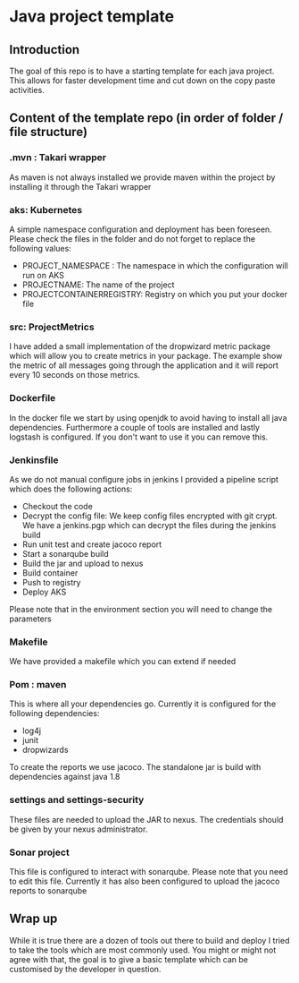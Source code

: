 # Java project template

## Introduction
The goal of this repo is to have a starting template for each java project.
This allows for faster development time and cut down on the copy paste activities.

## Content of the template repo (in order of folder / file structure)

### .mvn : Takari wrapper
As maven is not always installed we provide maven within the project by installing it through the Takari wrapper

### aks: Kubernetes
A simple namespace configuration and deployment has been foreseen. Please check the files in the folder and do not forget to replace the following values:

* PROJECT_NAMESPACE : The namespace in which the configuration will run on AKS
* PROJECTNAME: The name of the project
* PROJECTCONTAINERREGISTRY: Registry on which you put your docker file

### src: ProjectMetrics
I have added a small implementation of the dropwizard metric package which will allow you to create metrics in your package.
The example show the metric of all messages going through the application and it will report every 10 seconds on those metrics.


### Dockerfile
In the docker file we start by using openjdk to avoid having to install all java dependencies.
Furthermore a couple of tools are installed and lastly logstash is configured. If you don't want to use it you can remove this.

### Jenkinsfile
As we do not manual configure jobs in jenkins I provided a pipeline script which does the following actions:

* Checkout the code
* Decrypt the config file: We keep config files encrypted with git crypt. We have a jenkins.pgp which can decrypt the files during the jenkins build
* Run unit test and create jacoco report
* Start a sonarqube build
* Build the jar and upload to nexus
* Build container
* Push to registry
* Deploy AKS

Please note that in the environment section you will need to change the parameters

### Makefile
We have provided a makefile which you can extend if needed

### Pom : maven
This is where all your dependencies go. Currently it is configured for the following dependencies:

* log4j
* junit
* dropwizards

To create the reports we use jacoco. The standalone jar is build with dependencies against java 1.8

### settings and settings-security
These files are needed to upload the JAR to nexus. The credentials should be given by your nexus administrator.

### Sonar project
This file is configured to interact with sonarqube. Please note that you need to edit this file.
Currently it has also been configured to upload the jacoco reports to sonarqube

## Wrap up
While it is true there are a dozen of tools out there to build and deploy I tried to take the tools which are most commonly used.
You might or might not agree with that, the goal is to give a basic template which can be customised by the developer in question.
